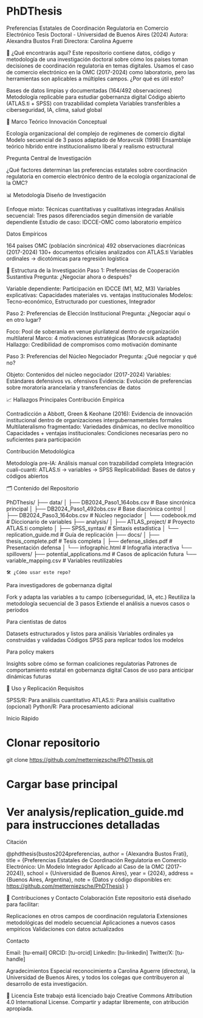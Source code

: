 # PhDThesis

Preferencias Estatales de Coordinación Regulatoria en Comercio Electrónico
Tesis Doctoral - Universidad de Buenos Aires (2024)
Autora: Alexandra Bustos Frati
Directora: Carolina Aguerre

🚀 ¿Qué encontrarás aquí?
Este repositorio contiene datos, código y metodología de una investigación doctoral sobre cómo los países toman decisiones de coordinación regulatoria en temas digitales. Usamos el caso de comercio electrónico en la OMC (2017-2024) como laboratorio, pero las herramientas son aplicables a múltiples campos.
¿Por qué es útil esto?

Bases de datos limpias y documentadas (164/492 observaciones)
Metodología replicable para estudiar gobernanza digital
Código abierto (ATLAS.ti + SPSS) con trazabilidad completa
Variables transferibles a ciberseguridad, IA, clima, salud global

🧠 Marco Teórico
Innovación Conceptual

Ecología organizacional del complejo de regímenes de comercio digital
Modelo secuencial de 3 pasos adaptado de Moravcsik (1998)
Ensamblaje teórico híbrido entre institucionalismo liberal y realismo estructural

Pregunta Central de Investigación

¿Qué factores determinan las preferencias estatales sobre coordinación regulatoria en comercio electrónico dentro de la ecología organizacional de la OMC?

📊 Metodología
Diseño de Investigación

Enfoque mixto: Técnicas cuantitativas y cualitativas integradas
Análisis secuencial: Tres pasos diferenciados según dimensión de variable dependiente
Estudio de caso: IDCCE-OMC como laboratorio empírico

Datos Empíricos

164 países OMC (población sincrónica)
492 observaciones diacrónicas (2017-2024)
130+ documentos oficiales analizados con ATLAS.ti
Variables ordinales → dicotómicas para regresión logística

🔬 Estructura de la Investigación
Paso 1: Preferencias de Cooperación Sustantiva
Pregunta: ¿Negociar ahora o después?

Variable dependiente: Participación en IDCCE (M1, M2, M3)
Variables explicativas: Capacidades materiales vs. ventajas institucionales
Modelos: Tecno-económico, Estructurado por cuestiones, Integrador

Paso 2: Preferencias de Elección Institucional
Pregunta: ¿Negociar aquí o en otro lugar?

Foco: Pool de soberanía en venue plurilateral dentro de organización multilateral
Marco: 4 motivaciones estratégicas (Moravcsik adaptado)
Hallazgo: Credibilidad de compromisos como motivación dominante

Paso 3: Preferencias del Núcleo Negociador
Pregunta: ¿Qué negociar y qué no?

Objeto: Contenidos del núcleo negociador (2017-2024)
Variables: Estándares defensivos vs. ofensivos
Evidencia: Evolución de preferencias sobre moratoria arancelaria y transferencias de datos

📈 Hallazgos Principales
Contribución Empírica

Contradicción a Abbott, Green & Keohane (2016): Evidencia de innovación institucional dentro de organizaciones intergubernamentales formales
Multilateralismo fragmentado: Variedades dinámicas, no declive monolítico
Capacidades + ventajas institucionales: Condiciones necesarias pero no suficientes para participación

Contribución Metodológica

Metodología pre-IA: Análisis manual con trazabilidad completa
Integración cuali-cuanti: ATLAS.ti → variables → SPSS
Replicabilidad: Bases de datos y códigos abiertos

🗂️ Contenido del Repositorio

PhDThesis/
├── data/
│   ├── DB2024_Paso1_164obs.csv          # Base sincrónica principal
│   ├── DB2024_Paso1_492obs.csv          # Base diacrónica control
│   ├── DB2024_Paso3_164obs.csv          # Núcleo negociador
│   └── codebook.md                      # Diccionario de variables
├── analysis/
│   ├── ATLAS_project/                   # Proyecto ATLAS.ti completo
│   ├── SPSS_syntax/                     # Sintaxis estadística
│   └── replication_guide.md             # Guía de replicación
├── docs/
│   ├── thesis_complete.pdf              # Tesis completa
│   ├── defense_slides.pdf               # Presentación defensa
│   └── infographic.html                 # Infografía interactiva
└── spillovers/
    ├── potential_applications.md        # Casos de aplicación futura
    └── variable_mapping.csv             # Variables reutilizables

    🛠️ ¿Cómo usar este repo?
Para investigadores de gobernanza digital

Fork y adapta las variables a tu campo (ciberseguridad, IA, etc.)
Reutiliza la metodología secuencial de 3 pasos
Extiende el análisis a nuevos casos o períodos

Para cientistas de datos

Datasets estructurados y listos para análisis
Variables ordinales ya construidas y validadas
Códigos SPSS para replicar todos los modelos

Para policy makers

Insights sobre cómo se forman coaliciones regulatorias
Patrones de comportamiento estatal en gobernanza digital
Casos de uso para anticipar dinámicas futuras

🚀 Uso y Replicación
Requisitos

SPSS/R: Para análisis cuantitativo
ATLAS.ti: Para análisis cualitativo (opcional)
Python/R: Para procesamiento adicional

Inicio Rápido

# Clonar repositorio
git clone https://github.com/metterniezsche/PhDThesis.git

# Cargar base principal
# Ver analysis/replication_guide.md para instrucciones detalladas

Citación

@phdthesis{bustos2024preferencias,
  author    = {Alexandra Bustos Frati},
  title     = {Preferencias Estatales de Coordinación Regulatoria en Comercio Electrónico: 
               Un Modelo Integrador Aplicado al Caso de la OMC (2017-2024)},
  school    = {Universidad de Buenos Aires},
  year      = {2024},
  address   = {Buenos Aires, Argentina},
  note      = {Datos y código disponibles en: https://github.com/metterniezsche/PhDThesis}
}

🤝 Contribuciones y Contacto
Colaboración
Este repositorio está diseñado para facilitar:

Replicaciones en otros campos de coordinación regulatoria
Extensiones metodológicas del modelo secuencial
Aplicaciones a nuevos casos empíricos
Validaciones con datos actualizados

Contacto

Email: [tu-email]
ORCID: [tu-orcid]
LinkedIn: [tu-linkedin]
Twitter/X: [tu-handle]

Agradecimientos
Especial reconocimiento a Carolina Aguerre (directora), la Universidad de Buenos Aires, y todos los colegas que contribuyeron al desarrollo de esta investigación.

📄 Licencia
Este trabajo está licenciado bajo Creative Commons Attribution 4.0 International License.
Compartir y adaptar libremente, con atribución apropiada.
